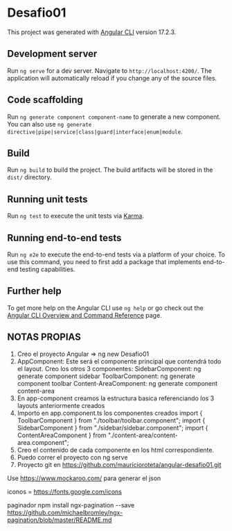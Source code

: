# Desafio01

This project was generated with [Angular CLI](https://github.com/angular/angular-cli) version 17.2.3.

## Development server

Run `ng serve` for a dev server. Navigate to `http://localhost:4200/`. The application will automatically reload if you change any of the source files.

## Code scaffolding

Run `ng generate component component-name` to generate a new component. You can also use `ng generate directive|pipe|service|class|guard|interface|enum|module`.

## Build

Run `ng build` to build the project. The build artifacts will be stored in the `dist/` directory.

## Running unit tests

Run `ng test` to execute the unit tests via [Karma](https://karma-runner.github.io).

## Running end-to-end tests

Run `ng e2e` to execute the end-to-end tests via a platform of your choice. To use this command, you need to first add a package that implements end-to-end testing capabilities.

## Further help

To get more help on the Angular CLI use `ng help` or go check out the [Angular CLI Overview and Command Reference](https://angular.io/cli) page.

## NOTAS PROPIAS

1. Creo el proyecto Angular => ng new Desafio01
2.  AppComponent: Este será el componente principal que contendrá todo el layout.
    Creo los otros 3 componentes:
      SidebarComponent: ng generate component sidebar
      ToolbarComponent: ng generate component toolbar
      Content-AreaComponent: ng generate component content-area
3. En app-component creamos la estructura basica referenciando los 3 layouts anteriormente creados
4.  Importo en app.component.ts los componentes creados
    import { ToolbarComponent } from "./toolbar/toolbar.component";
    import { SidebarComponent } from "./sidebar/sidebar.component";
    import { ContentAreaComponent } from "./content-area/content-area.component";
5. Creo el contenido de cada componente en los html correspondiente.
6. Puedo correr el proyecto con ng serve
7. Proyecto git en https://github.com/mauricioroteta/angular-desafio01.git


Use https://www.mockaroo.com/ para generar el json

iconos = https://fonts.google.com/icons

paginador
npm install ngx-pagination --save
https://github.com/michaelbromley/ngx-pagination/blob/master/README.md
